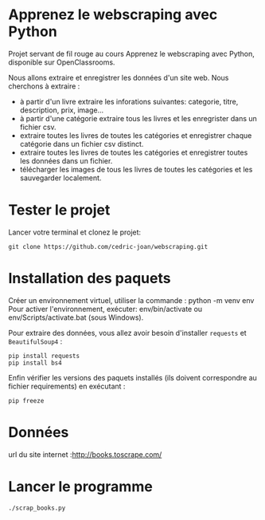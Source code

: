 # Apprenez le webscraping avec Python

Projet servant de fil rouge au cours Apprenez le webscraping avec Python, disponible sur OpenClassrooms. 

Nous allons extraire et enregistrer les données d'un site web. Nous cherchons à extraire :
- à partir d'un livre extraire les inforations suivantes: categorie, titre, description, prix, image...  
- à partir d'une catégorie extraire tous les livres et les enregrister dans un fichier csv.
- extraire toutes les livres de toutes les catégories et enregistrer chaque catégorie dans un fichier csv distinct.
- extraire toutes les livres de toutes les catégories et enregistrer toutes les données dans un fichier.
- télécharger les images de tous les livres de toutes les catégories et les sauvegarder localement.

# Tester le projet

Lancer votre terminal et clonez le projet:

    git clone https://github.com/cedric-joan/webscraping.git


# Installation des paquets

Créer un environnement virtuel, utiliser la commande : python -m venv env
Pour activer l'environnement, exécuter: env/bin/activate ou env/Scripts/activate.bat (sous Windows).

Pour extraire des données, vous allez avoir besoin d'installer `requests` et `BeautifulSoup4` :

    pip install requests
    pip install bs4

Enfin vérifier les versions des paquets installés (ils doivent correspondre au fichier requirements) en exécutant :

    pip freeze     

# Données

url du site internet :http://books.toscrape.com/

# Lancer le programme


    ./scrap_books.py
